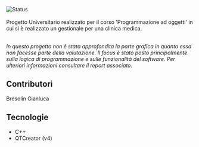 <div align="left">
  <img src="https://img.shields.io/badge/status-completed-brightgreen" alt="Status">
</div>
<br>
Progetto Universitario realizzato per il corso 'Programmazione ad oggetti' in cui si è realizzato un gestionale per una clinica medica.
<br><br>

*In questo progetto non è stata approfondita la parte grafica in quanto essa non facesse parte della valutazione. Il focus è stato posto principalmente sulla logica di programmazione e sulle funzionalità del software.
Per ulteriori informazioni consultare il report associato.*

## Contributori
Bresolin Gianluca

## Tecnologie
- C++
- QTCreator (v4)
